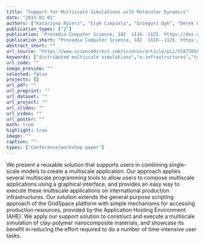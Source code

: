 ```yaml
---
title: "Support for Multiscale Simulations with Molecular Dynamics"
date: "2013-01-01"
authors: ["Katarzyna Rycerz", "Eryk Ciepiela", "Grzegorz Dyk", "Derek Groen", "Tomasz Gubała", "Daniel Harężlak", "Maciej Pawlik", "James Suter", "Stefan Zasada", "Peter Coveney", "Marian Bubak"]
publication_types: ["2"]
publication: "Procedia Computer Science, 182  1116--1125. https://doi.org/10.1016/j.procs.2013.05.277"
publication_short: "Procedia Computer Science, 182  1116--1125. https://doi.org/10.1016/j.procs.2013.05.277"
abstract_short: ""
url_source: "https://www.sciencedirect.com/science/article/pii/S1877050913004201"
keywords: ["distributed multiscale simulations","e-infrastructures","tools"]
url_code: ""
image_preview: ""
selected: false
projects: []
url_pdf: ""
url_preprint: ""
url_dataset: ""
url_project: ""
url_slides: ""
url_video: ""
url_poster: ""
math: true
highlight: true
image: ""
caption: ""
types: ["Conference/workshop paper"]
---
```

We present a reusable solution that supports users in combining single-scale models to create a multiscale application. Our approach applies several multiscale programming tools to allow users to compose multiscale applications using a graphical interface, and provides an easy way to execute these multiscale applications on international production infrastructures. Our solution extends the general purpose scripting approach of the GridSpace platform with simple mechanisms for accessing production resources, provided by the Application Hosting Environment (AHE). We apply our support solution to construct and execute a multiscale simulation of clay-polymer nanocomposite materials, and showcase its benefit in reducing the effort required to do a number of time-intensive user tasks.
